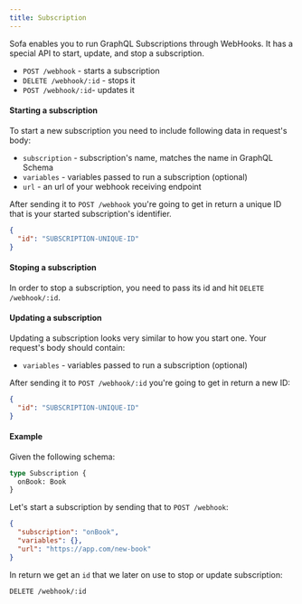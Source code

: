 ```yaml
---
title: Subscription
---
```


Sofa enables you to run GraphQL Subscriptions through WebHooks. It has a special API to start, update, and stop a subscription.

- `POST /webhook` - starts a subscription
- `DELETE /webhook/:id` - stops it
- `POST /webhook/:id`- updates it

#### Starting a subscription

To start a new subscription you need to include following data in request's body:

- `subscription` - subscription's name, matches the name in GraphQL Schema
- `variables` - variables passed to run a subscription (optional)
- `url` - an url of your webhook receiving endpoint

After sending it to `POST /webhook` you're going to get in return a unique ID that is your started subscription's identifier.

```json
{
  "id": "SUBSCRIPTION-UNIQUE-ID"
}
```

#### Stoping a subscription

In order to stop a subscription, you need to pass its id and hit `DELETE /webhook/:id`.

#### Updating a subscription

Updating a subscription looks very similar to how you start one. Your request's body should contain:

- `variables` - variables passed to run a subscription (optional)

After sending it to `POST /webhook/:id` you're going to get in return a new ID:

```json
{
  "id": "SUBSCRIPTION-UNIQUE-ID"
}
```

#### Example

Given the following schema:

```graphql
type Subscription {
  onBook: Book
}
```

Let's start a subscription by sending that to `POST /webhook`:

```json
{
  "subscription": "onBook",
  "variables": {},
  "url": "https://app.com/new-book"
}
```

In return we get an `id` that we later on use to stop or update subscription:

    DELETE /webhook/:id
